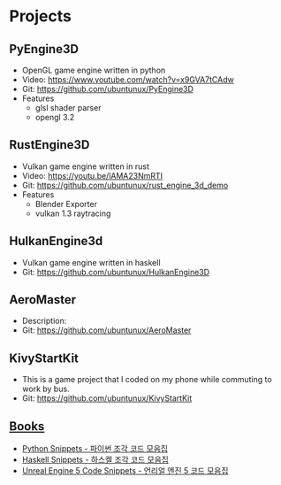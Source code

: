 # Projects

## PyEngine3D
- OpenGL game engine written in python
- Video: https://www.youtube.com/watch?v=x9GVA7tCAdw
- Git: https://github.com/ubuntunux/PyEngine3D
- Features
    - glsl shader parser
    - opengl 3.2
 
## RustEngine3D
- Vulkan game engine written in rust
- Video: https://youtu.be/lAMA23NmRTI
- Git: https://github.com/ubuntunux/rust_engine_3d_demo
- Features
    - Blender Exporter
    - vulkan 1.3 raytracing

## HulkanEngine3d
- Vulkan game engine written in haskell
- Git: https://github.com/ubuntunux/HulkanEngine3D
 
## AeroMaster
- Description: 
- Git: https://github.com/ubuntunux/AeroMaster
 
## KivyStartKit
- This is a game project that I coded on my phone while commuting to work by bus.
- Git: https://github.com/ubuntunux/KivyStartKit


## [Books](https://wikidocs.net/profile/info/book/2414)
- [Python Snippets - 파이썬 조각 코드 모음집](https://wikidocs.net/book/536)
- [Haskell Snippets - 하스켈 조각 코드 모음집](https://wikidocs.net/book/820)
- [Unreal Engine 5 Code Snippets - 언리얼 엔진 5 코드 모음집](https://wikidocs.net/book/9347)
